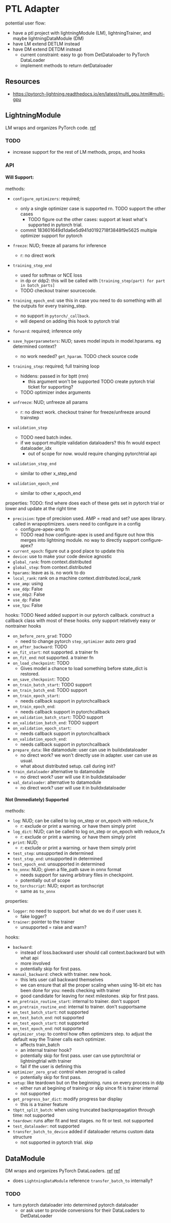 # PTL Adapter

potential user flow:

- have a ptl project with lightningModule (LM), lightningTrainer, and maybe lightningDataModule (DM)
- have LM extend DETLM instead
- have DM extend DETDM instead
  - current constraint: easy to go from DetDataloader to PyTorch DataLoader
  - implement methods to return detDataloader


## Resources

- https://pytorch-lightning.readthedocs.io/en/latest/multi_gpu.html#multi-gpu


## LightningModule

LM wraps and organizes PyTorch code. [ref](https://pytorch-lightning.readthedocs.io/en/latest/lightning_module.html)

### TODO

- increase support for the rest of LM methods, props, and hooks

### API

#### Will Support:

methods:
- `configure_optimizers`: required; 
  - only a single optimizer case is supported rn. TODO support the other cases
    - TODO figure out the other cases: support at least what's supported in pytorch trial.
  - commit 183601649d1da6e5d941d0192718f3848f9e5625 multiple optimizer support for pytorch
- `freeze`: NUD; freeze  all params for inference
  - r: no direct work
- `training_step_end`
  - used for softmax or NCE loss
  - in dp or ddp2: this will be called with `[training_step(part) for part in batch_parts]`
  - TODO checkout trainer sourcecode.
- `training_epoch_end`: use this in case you need to do something with all the outputs for every training_step.
  - no support in `pytorch/_callback`.
  - will depend on adding this hook to pytorch trial

- `forward`: required; inference only
- `save_hyperparameters`: NUD; saves model inputs in model.hparams. eg determined context?
  - no work needed? `get_hparam`. TODO check source code
- `training_step`: required; full training loop
  - hiddens: passed in for bptt (rnn)
    - this argument won't be supported TODO create pytorch trial ticket for supporting?
  - TODO optimizer index arguments
- `unfreeze`: NUD; unfreeze all params
  - r: no direct work. checkout trainer for freeze/unfreeze around trainstep
- `validation_step`
  - TODO need batch index.
  - if we support multiple validation dataloaders? this fn would expect dataloader_idx
    - out of scope for now. would require changing pytorchtrial api
- `validation_step_end`
  - similar to other x_step_end
- `validation_epoch_end`
  - similar to other x_epoch_end

properties:
TODO: find where does each of these gets set in pytorch trial or lower and update at the right time
- `precision`: type of precision used. AMP = read and set? use apex library. called in wrapoptimizers. users need to configure in a config
  - configure-apex-amp fn
  - TODO read how configure-apex is used and figure out how this merges into lightning module. no way to directly support configure-apex?
- `current_epoch`: figure out a good place to update this
- `device`: use to make your code device agnostic
- `global_rank`: from context.distributed
- `global_step`: from context.distributed
- `hparams`: leave as is. no work to do
- `local_rank`: rank on a machine context.distributed.local_rank
- `use_amp`: using
- `use_ddp`: False
- `use_ddp2`: False
- `use_dp`: False
- `use_tpu`: False

hooks:
TODO Need added support in our pytorch callback. construct a callback class with most of these hooks. only support relatively easy or nontrainer hooks

- `on_before_zero_grad`: TODO
  - need to change pytorch `step_optimizer` auto zero grad
- `on_after_backward`: TODO
- `on_fit_start`: not supported. a trainer fn
- `on_fit_end`: not supported. a trainer fn
- `on_load_checkpoint`: TODO
  - Gives model a chance to load something before state_dict is restored.
- `on_save_checkpoint`: TODO
- `on_train_batch_start`: TODO support
- `on_train_batch_end`: TODO support
- `on_train_epoch_start`:
  - needs callback support in pytorchcallback
- `on_train_epoch_end`:
  - needs callback support in pytorchcallback
- `on_validation_batch_start`: TODO support
- `on_validation_batch_end`: TODO support
- `on_validation_epoch_start`:
  - needs callback support in pytorchcallback
- `on_validation_epoch_end`:
  - needs callback support in pytorchcallback
- `prepare_data`: like datamodule: user can use in buildxdataloader
  - no direct work? we won't directly use in adapter. user can use as usual.
  - what about distributed setup. call during init?
- `train_dataloader` alternative to datamodule
  - no direct work? user will use it in buildxdataloader
- `val_dataloader`: alternative to datamodule
  - no direct work? user will use it in buildxdataloader

#### Not (Immediately) Supported

methods:
- `log`: NUD; can be called to log on_step or on_epoch with reduce_fx
  - r: exclude or print a warning. or have them simply print
- `log_dict`: NUD; can be called to log on_step or on_epoch with reduce_fx
  - r: exclude or print a warning. or have them simply print
- `print`: NUD;
    - r: exclude or print a warning. or have them simply print
- `test_step`: unsupported in determined
- `test_step_end`: unsupported in determined
- `test_epoch_end`: unsupported in determined
- `to_onnx`: NUD; given a file_path save in onnx format
  - needs support for saving arbitrary files in checkpoint.
  - potentially out of scope
- `to_torchscript`: NUD; export as torchscript
  - same as `to_onnx`

properties:
- `logger`: no need to support. but what do we do if user uses it.
  - fake logger?
- `trainer`: pointer to the trainer
  - unsupported = raise and warn?

hooks:
- `backward`:
  - instead of loss.backward user should call context.backward but with what api
  - more involved
  - potentially skip for first pass. 
- `manual_backward`: check with trainer. new hook.
  - this lets user call backward themselves
  - we can ensure that all the proper scaling when using 16-bit etc has been done for you: needs checking with trainer
  - good candidate for leaving for next milestones. skip for first pass. 
- `on_pretrain_routine_start`: internal to trainer. don't support
- `on_pretrain_routine_end`: internal to trainer. don't supportsame
- `on_test_batch_start`: not supported
- `on_test_batch_end`: not supported
- `on_test_epoch_start`: not supported
- `on_test_epoch_end`: not supported
- `optimizer_step`: to control how often optimizers step. to adjust the default way the Trainer calls each optimizer.
  - affects train_batch
  - an internal trainer hook?
  - potentially skip for first pass. user can use pytorchtrial or lightningtrial with trainer
  - fail if the user is defining this
- `optimizer_zero_grad`: control when zerograd is called
  - potentially skip for first pass. 
- `setup`: like teardown but on the beginning. runs on every process in ddp
  - either run at begining of training or skip since fit is trainer internal
  - not supported
- `get_progress_bar_dict`: modify progress bar display
  - this is a trainer feature
- `tbptt_split_batch`: when using truncated backpropagation through time: not supported
- `teardown`: runs after fit and test stages. no fit or test. not supported
- `test_dataloader`: not supported
- `transfer_batch_to_device` added if dataloader returns custom data structure
  - not supported in pytorch trial. skip

## DataModule

DM wraps and organizes PyTorch DataLoaders. [ref](https://pytorch-lightning.readthedocs.io/en/latest/lightning_module.html)
[ref](https://pytorch-lightning.readthedocs.io/en/latest/datamodules.html)

  - does `LightningDataModule` reference `transfer_batch_to` internally?

### TODO

- turn pytorch dataloader into determined pytorch dataloader
  - or ask user to provide conversions for their DataLoaders to DetDataLoader
